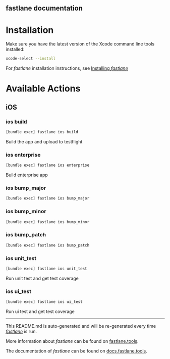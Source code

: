 fastlane documentation
----

# Installation

Make sure you have the latest version of the Xcode command line tools installed:

```sh
xcode-select --install
```

For _fastlane_ installation instructions, see [Installing _fastlane_](https://docs.fastlane.tools/#installing-fastlane)

# Available Actions

## iOS

### ios build

```sh
[bundle exec] fastlane ios build
```

Build the app and upload to testflight

### ios enterprise

```sh
[bundle exec] fastlane ios enterprise
```

Build enterprise app

### ios bump_major

```sh
[bundle exec] fastlane ios bump_major
```



### ios bump_minor

```sh
[bundle exec] fastlane ios bump_minor
```



### ios bump_patch

```sh
[bundle exec] fastlane ios bump_patch
```



### ios unit_test

```sh
[bundle exec] fastlane ios unit_test
```

Run unit test and get test coverage

### ios ui_test

```sh
[bundle exec] fastlane ios ui_test
```

Run ui test and get test coverage

----

This README.md is auto-generated and will be re-generated every time [_fastlane_](https://fastlane.tools) is run.

More information about _fastlane_ can be found on [fastlane.tools](https://fastlane.tools).

The documentation of _fastlane_ can be found on [docs.fastlane.tools](https://docs.fastlane.tools).
